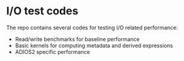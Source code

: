 # I/O test codes

The repo contains several codes for testing I/O related performance:
- Read/write benchmarks for baseline performance
- Basic kernels for computing metadata and derived expressions
- ADIOS2 specific performance
